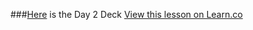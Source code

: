 ###[Here](https://docs.google.com/presentation/d/12UUR25OZ7OX5KROlIlgoiykaq7Za-9Ztn-BsXjtxCdA/edit?usp=sharing) is the Day 2 Deck
<a href='https://learn.co/lessons/hs-ruby1-unit2-deck' data-visibility='hidden'>View this lesson on Learn.co</a>
